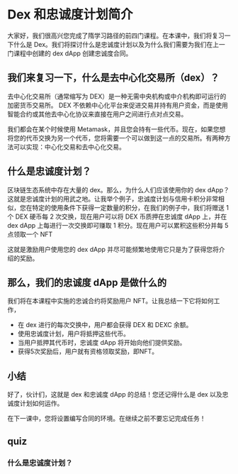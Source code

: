 # Dex 和忠诚度计划简介

大家好，我们很高兴您完成了隋学习路径的前四门课程。在本课中，我们将复习一下什么是 Dex。我们将探讨什么是忠诚度计划以及为什么我们需要为我们在上一门课程中创建的 dex dApp 创建忠诚度合同。

## 我们来复习一下，什么是去中心化交易所（dex）？

去中心化交易所（通常缩写为 DEX）是一种无需中央机构或中介机构即可运行的加密货币交易所。 DEX 不依赖中心化平台来促进交易并持有用户资金，而是使用智能合约或其他去中心化协议来直接在用户之间进行点对点交易。

我们都会在某个时候使用 Metamask，并且您会持有一些代币。现在，如果您想将您的代币交换为另一个代币，您将需要一个可以做到这一点的交易所。有两种方法可以实现：中心化交易和去中心化交易。

## 什么是忠诚度计划？

区块链生态系统中存在大量的 dex。那么，为什么人们应该使用你的 dex dApp？这就是忠诚度计划的用武之地。让我举个例子，忠诚度计划与信用卡积分非常相似，您在特定的使用条件下获得一定数量的积分，在我们的例子中，我们将赠送 1 个 DEX 硬币每 2 次交换，现在用户可以将 DEX 币质押在忠诚度 dApp 上，并在 dex dApp 上每进行一次交换即可赚取 1 积分。现在用户可以累积这些积分并每 5 点领取一个 NFT

这就是激励用户使用您的 dex dApp 并尽可能频繁地使用它只是为了获得您将介绍的奖励。

## 那么，我们的忠诚度 dApp 是做什么的

我们将在本课程中实施的忠诚合约将奖励用户 NFT。让我总结一下它将如何工作，

- 在 dex 进行的每次交换中，用户都会获得 DEX 和 DEXC 余额。
- 使用忠诚度计划，用户将抵押这些代币。
- 当用户抵押其代币时，忠诚度 dApp 将开始向他们提供奖励。
- 获得5次奖励后，用户就有资格领取奖励，即NFT。

## 小结

好了，伙计们，这就是 dex 和忠诚度 dApp 的总结！您还记得什么是 dex 以及忠诚度计划如何运作。

在下一课中，您将设置编写合同的环境。在继续之前不要忘记完成任务！

## quiz

### 什么是忠诚度计划？